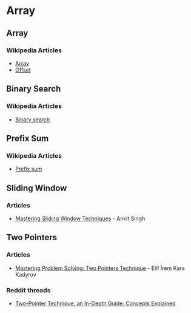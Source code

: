 # Array

## Array

### Wikipedia Articles

* [Array](https://en.wikipedia.org/wiki/Array_\(data_structure\))
* [Offset](https://en.wikipedia.org/wiki/Offset_\(computer_science\))

## Binary Search

### Wikipedia Articles

* [Binary search](https://en.wikipedia.org/wiki/Binary_search)

## Prefix Sum

### Wikipedia Articles

* [Prefix sum](https://en.wikipedia.org/wiki/Prefix_sum)

## Sliding Window

### Articles

* [Mastering Sliding Window Techniques](https://medium.com/@rishu__2701/mastering-sliding-window-techniques-48f819194fd7) - Ankit Singh

## Two Pointers

### Articles

* [Mastering Problem Solving: Two Pointers Technique](https://medium.com/@elfrmkr98/mastering-problem-solving-two-pointers-technique-23dafb17e90b) - Elif İrem Kara Kadyrov

### Reddit threads

* [Two-Pointer Technique, an In-Depth Guide: Concepts Explained](https://www.reddit.com/r/leetcode/comments/18g9383/twopointer_technique_an_indepth_guide_concepts/)

